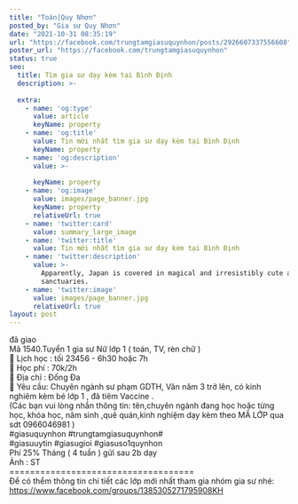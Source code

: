 ```yaml
---
title: "Toán|Quy Nhơn"
posted_by: "Gia sư Quy Nhơn"
date: "2021-10-31 08:35:19"
url: "https://facebook.com/trungtamgiasuquynhon/posts/2926607337556608"
poster_url: "https://facebook.com/trungtamgiasuquynhon"
status: true
seo:
  title: Tìm gia sư dạy kèm tại Bình Định
  description: >-
    
  extra:
    - name: 'og:type'
      value: article
      keyName: property
    - name: 'og:title'
      value: Tin mới nhất tìm gia sư dạy kèm tại Bình Định
      keyName: property
    - name: 'og:description'
      value: >-
        
      keyName: property
    - name: 'og:image'
      value: images/page_banner.jpg
      keyName: property
      relativeUrl: true
    - name: 'twitter:card'
      value: summary_large_image
    - name: 'twitter:title'
      value: Tin mới nhất tìm gia sư dạy kèm tại Bình Định
    - name: 'twitter:description'
      value: >-
        Apparently, Japan is covered in magical and irresistibly cute animal
        sanctuaries.
    - name: 'twitter:image'
      value: images/page_banner.jpg
      relativeUrl: true
layout: post
---
```

đã giao<br>Mã 1540.Tuyển 1 gia sư Nữ lớp 1 ( toán, TV, rèn chữ )<br>🧐 Lịch học : tối 23456 - 6h30 hoặc 7h<br>🧐 Học phí : 70k/2h<br>🧐 Địa chỉ : Đống Đa<br>🧐 Yêu cầu: Chuyên ngành sư phạm GDTH, Văn năm 3 trở lên, có kinh nghiêm kèm bé lớp 1 , đã tiêm Vaccine .<br>(Các bạn vui lòng nhắn thông tin: tên,chuyên ngành đang học hoặc từng học, khóa học, năm sinh ,quê quán,kinh nghiệm dạy kèm theo MÃ LỚP qua sdt 0966046981 )<br>#giasuquynhon #trungtamgiasuquynhon#<br>#giasuuytin #giasugioi #giasuso1quynhon<br>Phí 25% Tháng ( 4 tuần ) gửi sau 2b dạy<br>Ảnh : ST<br>====================================<br>Để có thểm thông tin chi tiết các lớp mới nhất tham gia nhóm gia sư nhé: https://www.facebook.com/groups/1385305271795908KH

